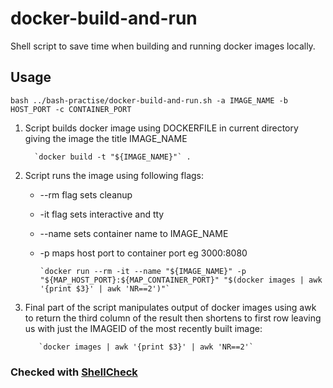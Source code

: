 # docker-build-and-run

Shell script to save time when building and running docker images locally.

## Usage

`bash ../bash-practise/docker-build-and-run.sh -a IMAGE_NAME -b HOST_PORT -c CONTAINER_PORT`

1. Script builds docker image using DOCKERFILE in current directory giving the image the title IMAGE_NAME

         `docker build -t "${IMAGE_NAME}"` .

2. Script runs the image using following flags:

   - --rm flag sets cleanup
   - -it flag sets interactive and tty
   - --name sets container name to IMAGE_NAME
   - -p maps host port to container port eg 3000:8080

         `docker run --rm -it --name "${IMAGE_NAME}" -p "${MAP_HOST_PORT}:${MAP_CONTAINER_PORT}" "$(docker images | awk '{print $3}' | awk 'NR==2')"`

3. Final part of the script manipulates output of docker images using awk to return the third column of the result then shortens to first row leaving us with just the IMAGEID of the most recently built image:

          `docker images | awk '{print $3}' | awk 'NR==2'`

### Checked with [ShellCheck](https://github.com/koalaman/shellcheck)
